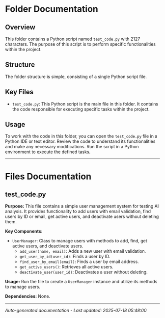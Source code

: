 # Folder Documentation

## Overview
This folder contains a Python script named `test_code.py` with 2127 characters. The purpose of this script is to perform specific functionalities within the project.

## Structure
The folder structure is simple, consisting of a single Python script file.

## Key Files
- `test_code.py`: This Python script is the main file in this folder. It contains the code responsible for executing specific tasks within the project.

## Usage
To work with the code in this folder, you can open the `test_code.py` file in a Python IDE or text editor. Review the code to understand its functionalities and make any necessary modifications. Run the script in a Python environment to execute the defined tasks.

---

# Files Documentation

## test_code.py

**Purpose:** This file contains a simple user management system for testing AI analysis. It provides functionality to add users with email validation, find users by ID or email, get active users, and deactivate users without deleting them.

**Key Components:**
- `UserManager`: Class to manage users with methods to add, find, get active users, and deactivate users.
  - `add_user(name, email)`: Adds a new user with email validation.
  - `get_user_by_id(user_id)`: Finds a user by ID.
  - `find_user_by_email(email)`: Finds a user by email address.
  - `get_active_users()`: Retrieves all active users.
  - `deactivate_user(user_id)`: Deactivates a user without deleting.

**Usage:** Run the file to create a `UserManager` instance and utilize its methods to manage users.

**Dependencies:** None.

---
*Auto-generated documentation - Last updated: 2025-07-18 05:48:00*
